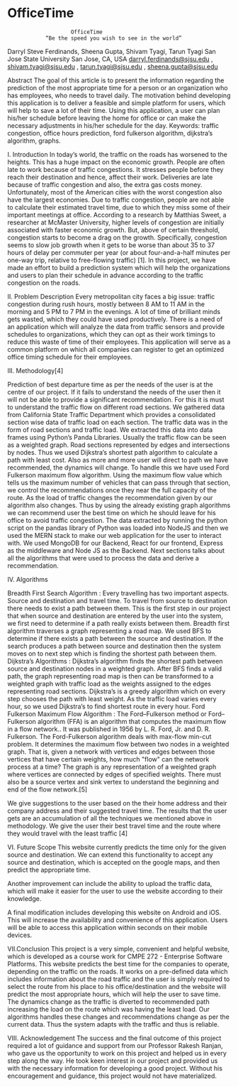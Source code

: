 # OfficeTime

						OfficeTime
				“Be the speed you wish to see in the world”
				
Darryl Steve Ferdinands, Sheena Gupta, Shivam Tyagi, Tarun Tyagi
San Jose State University
San Jose, CA, USA
darryl.ferdinands@sjsu.edu , shivam.tyagi@sjsu.edu , tarun.tyagi@sjsu.edu , sheena.gupta@sjsu.edu

Abstract
The goal of this article is to present the information regarding the prediction of the most appropriate time for a person or an organization who has employees, who needs to travel daily. The motivation behind developing this application is to deliver a feasible and simple platform for users, which will help to save a lot of their time. Using this application, a user can plan his/her schedule before leaving the home for office or can make the necessary adjustments in his/her schedule for the day.
Keywords: traffic congestion, office hours prediction, ford fulkerson algorithm, dijkstra’s algorithm, graphs.

I.  Introduction
In today’s world, the traffic on the roads has worsened to the heights. This has a huge impact on the economic growth. People are often late to work because of traffic congestions. It stresses people before they reach their destination and hence, affect their work. Deliveries are late because of traffic congestion and also, the extra gas costs money. Unfortunately, most of the American cities with the worst congestion also have the largest economies. Due to traffic congestion, people are not able to calculate their estimated travel time, due to which they miss some of their important meetings at office. According to a research by Matthias Sweet, a researcher at McMaster University, higher levels of congestion are initially associated with faster economic growth. But, above of certain threshold, congestion starts to become a drag on the growth. Specifically, congestion seems to slow job growth when it gets to be worse than about 35 to 37 hours of delay per commuter per year (or about four-and-a-half minutes per one-way trip, relative to free-flowing traffic) [1].
In this project, we have made an effort to build a prediction system which will help the organizations and users to plan their schedule in advance according to the traffic congestion on the roads.

II. Problem Description
Every metropolitan city faces a big issue: traffic congestion during rush hours, mostly between 8 AM to 11 AM in the morning and 5 PM to 7 PM in the evenings. A lot of time of brilliant minds gets wasted, which they could have used productively. There is a need of an application which will analyze the data from traffic sensors and provide schedules to organizations, which they can opt as their work timings to reduce this waste of time of their employees. This application will serve as a common platform on which all companies can register to get an optimized office timing schedule for their employees.

 III. Methodology[4]
 
Prediction of best departure time as per the needs of the user is at the centre of our project. If it fails to understand the needs of the user then it will not be able to provide a significant recommendation. For this it is must to understand the traffic flow on different road sections. We gathered data from California State Traffic Department which provides a consolidated section wise data of traffic load on each section. 
The traffic data was in the form of road sections and traffic load. We extracted this data into data frames using Python’s Panda Libraries. 
Usually the traffic flow can be seen as a weighted graph. Road sections represented by edges and intersections by nodes.  Thus we used Dijkstra’s shortest path algorithm to calculate a path with least cost. Also as more and more user will direct to path we have recommended, the dynamics will change. To handle this we have used Ford Fulkerson maximum flow algorithm. Using the maximum flow value which tells us the maximum number of vehicles that can pass through that section, we control the recommendations once they near the full capacity of the route.
As the load of traffic changes the recommendation given by our algorithm also changes.
Thus by using the already existing graph algorithms we can recommend user the best time on which he should leave for his office to avoid traffic congestion.
The data extracted by running the python script on the pandas library of Python was loaded into NodeJS and then we used the MERN stack to make our web application for the user to interact with. We used MongoDB for our Backend, React for our frontend, Express as the middleware and Node JS as the Backend.
Next sections talks about all the algorithms that were used to process the data and derive a recommendation. 

 IV.  Algorithms

Breadth First Search Algorithm :
Every travelling has two important aspects. Source and destination and travel time. To travel from source to destination there needs to exist a path between them. This is the first step in our project that when source and destination are entered by the user into the system, we first need to determine if a path really exists between them. Breadth first algorithm traverses a graph representing a road map. We used BFS to determine if there exists a path between the source and destination. If the search produces a path between source and destination then the system moves on to next step which is finding the shortest path between them. 
Dijkstra’s Algorithms : Dijkstra’s algorithm finds the shortest path between source and destination nodes in a weighted graph. After BFS finds a valid path, the graph representing road map is then can be transformed to a weighted graph with traffic load as the weights assigned to the edges representing road sections. Dijkstra’s is a greedy algorithm which on every step chooses the path with least weight. As the traffic load varies every hour, so we used Dijkstra’s to find shortest route in every hour.
Ford Fulkerson Maximum Flow Algorithm : The Ford–Fulkerson method or Ford–Fulkerson algorithm (FFA) is an algorithm that computes the maximum flow in a flow network.. It was published in 1956 by L. R. Ford, Jr. and D. R. Fulkerson. The Ford-Fulkerson algorithm deals with max-flow min-cut problem. It determines the maximum flow between two nodes in a weighted graph. That is, given a network with vertices and edges between those vertices that have certain weights, how much "flow" can the network process at a time? The graph is any representation of a weighted graph where vertices are connected by edges of specified weights. There must also be a source vertex and sink vertex to understand the beginning and end of the flow network.[5]

We give suggestions to the user based on the their home address and their company address and their suggested travel time. The results that the user gets are an accumulation of all the techniques we mentioned above in methodology. We give the user their best travel time and the route where they would travel with the least traffic [4]

 VI. Future Scope
This website currently predicts the time only for the given source and destination. We can extend this functionality to accept any source and destination, which is accepted on the google maps, and then predict the appropriate time.
 
Another improvement can include the ability to upload the traffic data, which will make it easier for the user to use the website according to their knowledge.
 
A final modification includes developing this website on Android and iOS. This will increase the availability and convenience of this application. Users will be able to access this application within seconds on their mobile devices.
                           
VII.Conclusion
This project is a very simple, convenient and helpful website, which is developed as a course work for CMPE 272 - Enterprise Software Platforms. This website predicts the best time for the companies to operate, depending on the traffic on the roads. It works on a pre-defined data which includes information about the road traffic and the user is simply required to select the route from his place to his office/destination and the website will predict the most appropriate hours, which will help the user to save time. The dynamics change as the traffic is diverted to recommended path increasing the load on the route which was having the least load. Our algorithms handles these changes and recommendations change as per the current data. Thus the system adapts with the traffic and thus is reliable.

VIII. Acknowledgement
The success and the final outcome of this project required a lot of guidance and support from our Professor Rakesh Ranjan, who gave us the opportunity to work on this project and helped us in every step along the way. He took keen interest in our project and provided us with the necessary information for developing a good project. Without his encouragement and guidance, this project would not have materialized.
